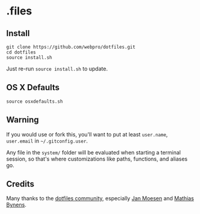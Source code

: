 # .files

## Install

    git clone https://github.com/webpro/dotfiles.git
    cd dotfiles
    source install.sh

Just re-run `source install.sh` to update.

## OS X Defaults

    source osxdefaults.sh

## Warning

If you would use or fork this, you'll want to put at least `user.name`, `user.email` in `~/.gitconfig.user`.

Any file in the `system/` folder will be evaluated when starting a terminal session, so that's where customizations like paths, functions, and aliases go.

## Credits

Many thanks to the [dotfiles community](http://dotfiles.github.io/), especially [Jan Moesen](https://github.com/janmoesen) and [Mathias Bynens](https://github.com/mathiasbynens).
